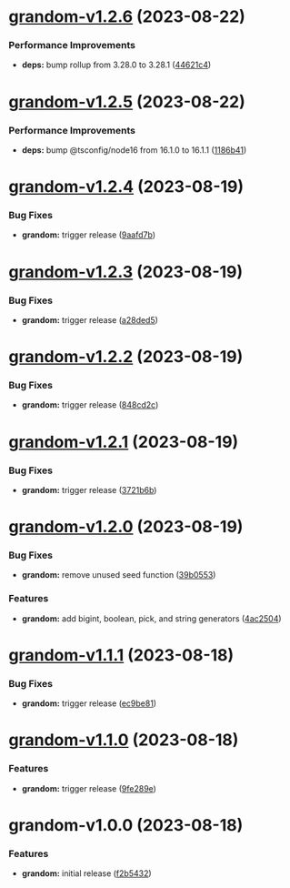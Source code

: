 # [grandom-v1.2.6](https://github.com/grandom-library/grandom-js/compare/grandom-v1.2.5...grandom-v1.2.6) (2023-08-22)


### Performance Improvements

* **deps:** bump rollup from 3.28.0 to 3.28.1 ([44621c4](https://github.com/grandom-library/grandom-js/commit/44621c4c01d07beeffe44dcfb7984b4c0ff0599c))

# [grandom-v1.2.5](https://github.com/grandom-library/grandom-js/compare/grandom-v1.2.4...grandom-v1.2.5) (2023-08-22)


### Performance Improvements

* **deps:** bump @tsconfig/node16 from 16.1.0 to 16.1.1 ([1186b41](https://github.com/grandom-library/grandom-js/commit/1186b418ac99f5333eb25f5b50164b2c863061bc))

# [grandom-v1.2.4](https://github.com/grandom-library/grandom-js/compare/grandom-v1.2.3...grandom-v1.2.4) (2023-08-19)


### Bug Fixes

* **grandom:** trigger release ([9aafd7b](https://github.com/grandom-library/grandom-js/commit/9aafd7b622fcd596f8a43db40b498e3814866f37))

# [grandom-v1.2.3](https://github.com/grandom-library/grandom-js/compare/grandom-v1.2.2...grandom-v1.2.3) (2023-08-19)


### Bug Fixes

* **grandom:** trigger release ([a28ded5](https://github.com/grandom-library/grandom-js/commit/a28ded5838470ee6dc5428ae005433bbd0f4e989))

# [grandom-v1.2.2](https://github.com/grandom-library/grandom-js/compare/grandom-v1.2.1...grandom-v1.2.2) (2023-08-19)


### Bug Fixes

* **grandom:** trigger release ([848cd2c](https://github.com/grandom-library/grandom-js/commit/848cd2c5661ab636bf149e1d60482607bc3016af))

# [grandom-v1.2.1](https://github.com/grandom-library/grandom-js/compare/grandom-v1.2.0...grandom-v1.2.1) (2023-08-19)


### Bug Fixes

* **grandom:** trigger release ([3721b6b](https://github.com/grandom-library/grandom-js/commit/3721b6b376ad89b67123e5c7a6642adddeb550f0))

# [grandom-v1.2.0](https://github.com/grandom-library/grandom-js/compare/grandom-v1.1.1...grandom-v1.2.0) (2023-08-19)


### Bug Fixes

* **grandom:** remove unused seed function ([39b0553](https://github.com/grandom-library/grandom-js/commit/39b0553c509ebcdeb704c0a16901e536504e9e2d))


### Features

* **grandom:** add bigint, boolean, pick, and string generators ([4ac2504](https://github.com/grandom-library/grandom-js/commit/4ac25042b1018351934a21ad8899a009137a30f3))

# [grandom-v1.1.1](https://github.com/grandom-library/grandom-js/compare/grandom-v1.1.0...grandom-v1.1.1) (2023-08-18)


### Bug Fixes

* **grandom:** trigger release ([ec9be81](https://github.com/grandom-library/grandom-js/commit/ec9be819cf55b4e6b09eca3de79575665f2d7115))

# [grandom-v1.1.0](https://github.com/grandom-library/grandom-js/compare/grandom-v1.0.0...grandom-v1.1.0) (2023-08-18)


### Features

* **grandom:** trigger release ([9fe289e](https://github.com/grandom-library/grandom-js/commit/9fe289ec80fca077d58374264cc727aebc8d7ca8))

# grandom-v1.0.0 (2023-08-18)


### Features

* **grandom:** initial release ([f2b5432](https://github.com/grandom-library/grandom-js/commit/f2b5432d9c26903953c28bb7c6f7ce235cf887e3))
